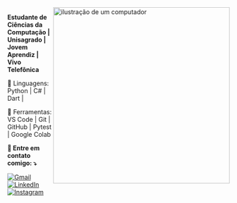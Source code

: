 <img src="https://raw.githubusercontent.com/MicaelliMedeiros/micaellimedeiros/master/image/computer-illustration.png" alt="ilustração de um computador" min-width="400px" max-width="400px" width="400px" align="right">

<p align="left"> 
  <strong>Estudante de Ciências da Computação | Unisagrado | Jovem Aprendiz | Vivo Telefônica </strong><br>
  
</p>

<p align="left">
  🦄 Linguagens: Python | C# | Dart | 
</p>

<p align="left">
  💼 Ferramentas: VS Code | Git | GitHub | Pytest | Google Colab 
</p>

<p align="left">
   <strong>💌 Entre em contato comigo: ⤵️</strong><br>
</p>

<p align="left">
  <a href="#" title="Gmail">
  <img src="https://img.shields.io/badge/-Gmail-FF0000?style=flat-square&labelColor=FF0000&logo=gmail&logoColor=white&link=isabelaxaviertioso@gmail.com" alt="Gmail"/></a>
  <a href="#" title="LinkedIn">
  <img src="https://img.shields.io/badge/-Linkedin-0e76a8?style=flat-square&logo=Linkedin&logoColor=white&link=https://www.linkedin.com/in/isabelatiosso/" alt="LinkedIn"/></a>
  <a href="#" title="Instagram">
  <img src="https://img.shields.io/badge/-Instagram-DF0174?style=flat-square&labelColor=DF0174&logo=instagram&logoColor=white&link=https://www.instagram.com/desenvolvimentosoftware_?igsh=MTlza2ZrZnRzdHo5Mg%3D%3D" alt="Instagram"/></a>
</p>
